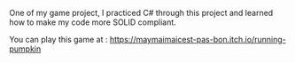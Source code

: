 One of my game project, I practiced C# through this project and learned how to make my code more SOLID compliant.

You can play this game at : https://maymaimaicest-pas-bon.itch.io/running-pumpkin
